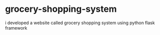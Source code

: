 # grocery-shopping-system
i developed a website called grocery shopping system using python flask framework
